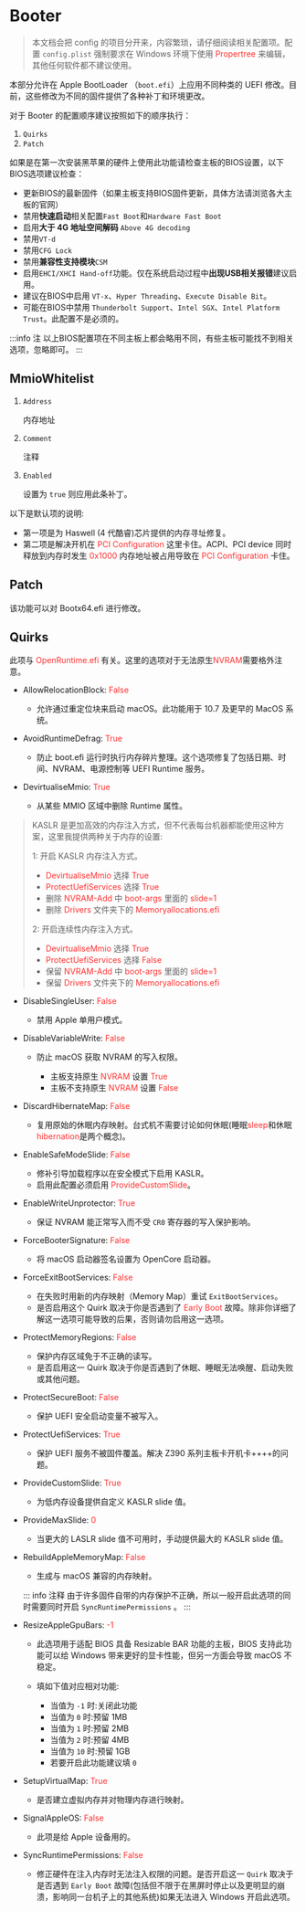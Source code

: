 # Booter

> 本文档会把 config 的项目分开来，内容繁琐，请仔细阅读相关配置项。配置 `config.plist` 强制要求在 Windows 环境下使用 <span style="color:#FF3030">Propertree</span> 来编辑，其他任何软件都不建议使用。

本部分允许在 Apple BootLoader （`boot.efi`）上应用不同种类的 UEFI 修改。目前，这些修改为不同的固件提供了各种补丁和环境更改。

对于 Booter 的配置顺序建议按照如下的顺序执行：
1. `Quirks`
2. `Patch`

如果是在第一次安装黑苹果的硬件上使用此功能请检查主板的BIOS设置，以下BIOS选项建议检查：

- 更新BIOS的最新固件（如果主板支持BIOS固件更新，具体方法请浏览各大主板的官网）
- 禁用**快速启动**相关配置`Fast Boot`和`Hardware Fast Boot`
- 启用**大于 4G 地址空间解码** `Above 4G decoding`
- 禁用`VT-d`
- 禁用`CFG Lock`
- 禁用**兼容性支持模块**`CSM`
- 启用`EHCI/XHCI Hand-off`功能。仅在系统启动过程中**出现USB相关报错**建议启用。
- 建议在BIOS中启用 `VT-x`、`Hyper Threading`、`Execute Disable Bit`。
- 可能在BIOS中禁用 `Thunderbolt Support`、`Intel SGX`、`Intel Platform Trust`。此配置不是必须的。

:::info 注
以上BIOS配置项在不同主板上都会略用不同，有些主板可能找不到相关选项，忽略即可。
:::

## MmioWhitelist

1. `Address`

    内存地址

2. `Comment`

    注释

3. `Enabled`

    设置为 `true` 则应用此条补丁。

以下是默认项的说明:

- 第一项是为 Haswell (4 代酷睿)芯片提供的内存寻址修复。
- 第二项是解决开机在 <span style="color:#FF3030">PCI Configuration</span> 这里卡住。ACPI、PCI device 同时释放到内存时发生 <span style="color:#FF3030">0x1000</span> 内存地址被占用导致在 <span style="color:#FF3030">PCI Configuration</span> 卡住。

## Patch

该功能可以对 Bootx64.efi 进行修改。

## Quirks

此项与 <span style="color:#FF3030">OpenRuntime.efi</span> 有关。这里的选项对于无法原生<span style="color:#FF3030">NVRAM</span>需要格外注意。

- AllowRelocationBlock: <span style="color:#FF3030">False</span>

  - 允许通过重定位块来启动 macOS。此功能用于 10.7 及更早的 MacOS 系统。

- AvoidRuntimeDefrag: <span style="color:#FF3030">True</span>

  - 防止 boot.efi 运行时执行内存碎片整理。这个选项修复了包括日期、时间、NVRAM、电源控制等 UEFI Runtime 服务。

- DevirtualiseMmio: <span style="color:#FF3030">True</span>

  - 从某些 MMIO 区域中删除 Runtime 属性。

> KASLR 是更加高效的内存注入方式，但不代表每台机器都能使用这种方案，这里我提供两种关于内存的设置:
>
> 1: 开启 KASLR 内存注入方式。
>
> - <span style="color:#FF3030">DevirtualiseMmio</span> 选择 <span style="color:#FF3030">True</span>
> - <span style="color:#FF3030">ProtectUefiServices</span> 选择 <span style="color:#FF3030">True</span>
> - 删除 <span style="color:#FF3030">NVRAM-Add</span> 中 <span style="color:#FF3030">boot-args</span> 里面的 <span style="color:#FF3030">slide=1</span>
> - 删除 <span style="color:#FF3030">Drivers</span> 文件夹下的 <span style="color:#FF3030">Memoryallocations.efi</span>
>
> 2: 开启连续性内存注入方式。
>
> - <span style="color:#FF3030">DevirtualiseMmio</span> 选择 <span style="color:#FF3030">True</span>
> - <span style="color:#FF3030">ProtectUefiServices</span> 选择 <span style="color:#FF3030">False</span>
> - 保留 <span style="color:#FF3030">NVRAM-Add</span> 中 <span style="color:#FF3030">boot-args</span> 里面的 <span style="color:#FF3030">slide=1</span>
> - 保留 <span style="color:#FF3030">Drivers</span> 文件夹下的 <span style="color:#FF3030">Memoryallocations.efi</span>

- DisableSingleUser: <span style="color:#FF3030">False</span>

  - 禁用 Apple 单用户模式。

- DisableVariableWrite: <span style="color:#FF3030">False</span>

  - 防止 macOS 获取 NVRAM 的写入权限。

    - 主板支持原生 <span style="color:#FF3030">NVRAM</span> 设置 <span style="color:#FF3030">True</span>
    - 主板不支持原生 <span style="color:#FF3030">NVRAM</span> 设置 <span style="color:#FF3030">False</span>

- DiscardHibernateMap: <span style="color:#FF3030">False</span>

  - 复用原始的休眠内存映射。台式机不需要讨论如何休眠(睡眠<span style="color:#FF3030">sleep</span>和休眠<span style="color:#FF3030">hibernation</span>是两个概念)。

- EnableSafeModeSlide: <span style="color:#FF3030">False</span>

  - 修补引导加载程序以在安全模式下启用 KASLR。
  - 启用此配置必须启用 <span style="color:#FF3030">ProvideCustomSlide</span>。

- EnableWriteUnprotector: <span style="color:#FF3030">True</span>

  - 保证 NVRAM 能正常写入而不受 `CR0` 寄存器的写入保护影响。

- ForceBooterSignature: <span style="color:#FF3030">False</span>

  - 将 macOS 启动器签名设置为 OpenCore 启动器。

- ForceExitBootServices: <span style="color:#FF3030">False</span>

  - 在失败时用新的内存映射（Memory Map）重试 `ExitBootServices`。
  - 是否启用这个 Quirk 取决于你是否遇到了 <span style="color:#FF3030">Early Boot</span> 故障。除非你详细了解这一选项可能导致的后果，否则请勿启用这一选项。

- ProtectMemoryRegions: <span style="color:#FF3030">False</span>

  - 保护内存区域免于不正确的读写。
  - 是否启用这一 Quirk 取决于你是否遇到了休眠、睡眠无法唤醒、启动失败或其他问题。

- ProtectSecureBoot: <span style="color:#FF3030">False</span>

  - 保护 UEFI 安全启动变量不被写入。

- ProtectUefiServices: <span style="color:#FF3030">True</span>

  - 保护 UEFI 服务不被固件覆盖。解决 Z390 系列主板卡开机卡++++的问题。

- ProvideCustomSlide: <span style="color:#FF3030">True</span>

  - 为低内存设备提供自定义 KASLR slide 值。

- ProvideMaxSlide: <span style="color:#FF3030">0</span>

  - 当更大的 LASLR slide 值不可用时，手动提供最大的 KASLR slide 值。

- RebuildAppleMemoryMap: <span style="color:#FF3030">False</span>

  - 生成与 macOS 兼容的内存映射。

  ::: info 注释
  由于许多固件自带的内存保护不正确，所以一般开启此选项的同时需要同时开启 `SyncRuntimePermissions` 。
  :::

- ResizeAppleGpuBars: <span style="color:#FF3030">-1</span>

  - 此选项用于适配 BIOS 具备 Resizable BAR 功能的主板，BIOS 支持此功能可以给 Windows 带来更好的显卡性能，但另一方面会导致 macOS 不稳定。
  - 填如下值对应相对功能:

    - 当值为 `-1` 时:关闭此功能
    - 当值为 `0` 时:预留 1MB
    - 当值为 `1` 时:预留 2MB
    - 当值为 `2` 时:预留 4MB
    - 当值为 `10` 时:预留 1GB
    - 若要开启此功能建议填 `0`

- SetupVirtualMap: <span style="color:#FF3030">True</span>

  - 是否建立虚拟内存并对物理内存进行映射。

- SignalAppleOS: <span style="color:#FF3030">False</span>

  - 此项是给 Apple 设备用的。

- SyncRuntimePermissions: <span style="color:#FF3030">False</span>

  - 修正硬件在注入内存时无法注入权限的问题。是否开启这一 `Quirk` 取决于是否遇到 `Early Boot` 故障(包括但不限于在黑屏时停止以及更明显的崩溃，影响同一台机子上的其他系统)如果无法进入 Windows 开启此选项。
